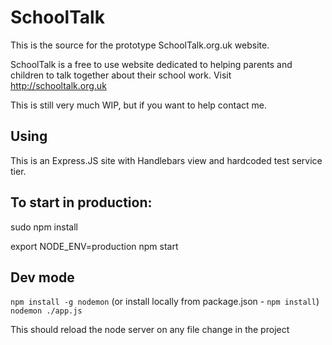 # SchoolTalk

This is the source for the prototype SchoolTalk.org.uk website.

SchoolTalk is a free to use website dedicated to helping parents and children to talk together about their school work. Visit http://schooltalk.org.uk

This is still very much WIP, but if you want to help contact me.

## Using

This is an Express.JS site with Handlebars view and hardcoded test service tier.

## To start in production:

sudo npm install

export NODE_ENV=production
npm start


## Dev mode

`npm install -g nodemon` (or install locally from package.json - `npm install`)
`nodemon ./app.js`

This should reload the node server on any file change in the project
